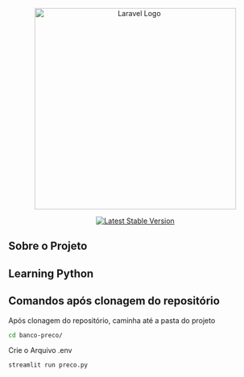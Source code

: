 <p align="center"><a href="https://laravel.com" target="_blank"><img src="https://raw.githubusercontent.com/laravel/art/master/logo-lockup/5%20SVG/2%20CMYK/1%20Full%20Color/laravel-logolockup-cmyk-red.svg" width="400" alt="Laravel Logo"></a></p>

<p align="center">
<a href="https://packagist.org/packages/laravel/framework"><img src="https://img.shields.io/packagist/v/laravel/framework" alt="Latest Stable Version"></a>
</p>

## Sobre o Projeto



## Learning Python



## Comandos após clonagem do repositório

Após clonagem do repositório, caminha até a pasta do projeto
```sh
cd banco-preco/
```


Crie o Arquivo .env
```sh
streamlit run preco.py
```